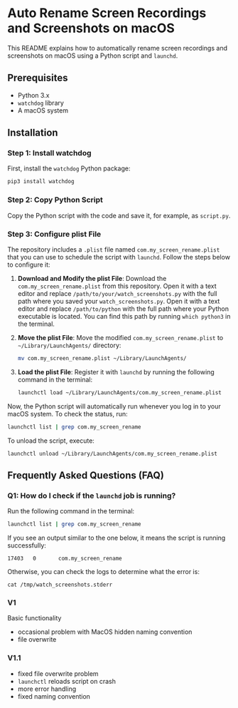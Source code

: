 # Auto Rename Screen Recordings and Screenshots on macOS

This README explains how to automatically rename screen recordings and screenshots on macOS using a Python script and `launchd`.

## Prerequisites

- Python 3.x
- `watchdog` library
- A macOS system

## Installation

### Step 1: Install watchdog

First, install the `watchdog` Python package:

```bash
pip3 install watchdog
```

### Step 2: Copy Python Script

Copy the Python script with the code and save it, for example, as `script.py`.

### Step 3: Configure plist File

The repository includes a `.plist` file named `com.my_screen_rename.plist` that you can use to schedule the script with `launchd`. Follow the steps below to configure it:

1. **Download and Modify the plist File**: Download the `com.my_screen_rename.plist` from this repository. Open it with a text editor and replace `/path/to/your/watch_screenshots.py` with the full path where you saved your `watch_screenshots.py`. Open it with a text editor and replace `/path/to/python` with the full path where your Python executable is located. You can find this path by running `which python3` in the terminal.


2. **Move the plist File**: Move the modified `com.my_screen_rename.plist` to `~/Library/LaunchAgents/` directory:

    ```bash
    mv com.my_screen_rename.plist ~/Library/LaunchAgents/
    ```

3. **Load the plist File**: Register it with `launchd` by running the following command in the terminal:

    ```bash
    launchctl load ~/Library/LaunchAgents/com.my_screen_rename.plist
    ```

Now, the Python script will automatically run whenever you log in to your macOS system. To check the status, run:

```bash
launchctl list | grep com.my_screen_rename
```

To unload the script, execute:
```
launchctl unload ~/Library/LaunchAgents/com.my_screen_rename.plist
```

## Frequently Asked Questions (FAQ)

### Q1: How do I check if the `launchd` job is running?

Run the following command in the terminal:

```bash
launchctl list | grep com.my_screen_rename
```

If you see an output similar to the one below, it means the script is running successfully:
```
17403   0       com.my_screen_rename
```

Otherwise, you can check the logs to determine what the error is:
```
cat /tmp/watch_screenshots.stderr
```



### V1
Basic functionality
- occasional problem with MacOS hidden naming convention
- file overwrite

### V1.1
- fixed file overwrite problem
- `launchctl` reloads script on crash
- more error handling
- fixed naming convention

